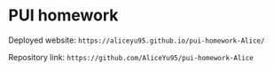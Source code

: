 # PUI homework

Deployed website: `https://aliceyu95.github.io/pui-homework-Alice/`

Repository link: `https://github.com/AliceYu95/pui-homework-Alice`
